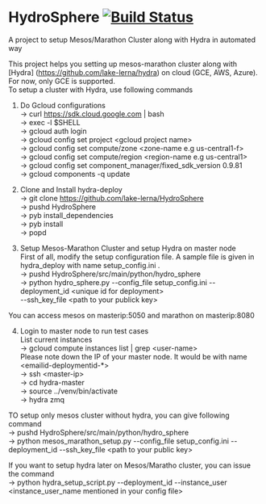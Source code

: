 # HydroSphere [![Build Status](https://travis-ci.org/lake-lerna/hydra.svg?branch=master)](https://travis-ci.org/tahir24434/HydroSphere)
A project to setup Mesos/Marathon Cluster along with Hydra in automated way

This project helps you setting up mesos-marathon cluster along with [Hydra] (https://github.com/lake-lerna/hydra) on cloud (GCE, AWS, Azure). For now, only
GCE is supported. <br />
To setup a cluster with Hydra, use following commands

1. Do Gcloud configurations <br />
    -> curl https://sdk.cloud.google.com | bash <br />
    -> exec -l $SHELL <br />
    -> gcloud auth login <br />
    -> gcloud config set project \<gcloud project name\> <br />
    -> gcloud config set compute/zone \<zone-name e.g us-central1-f\> <br />
    -> gcloud config set compute/region \<region-name e.g us-central1\> <br />
    -> gcloud config set component_manager/fixed_sdk_version 0.9.81 <br />
    -> gcloud components -q update <br />

2. Clone and Install hydra-deploy <br />
  -> git clone https://github.com/lake-lerna/HydroSphere <br />
  -> pushd HydroSphere <br />
  -> pyb install_dependencies <br />
  -> pyb install <br />
  -> popd <br />

3. Setup Mesos-Marathon Cluster and setup Hydra on master node <br />
  First of all, modify the setup configuration file. A sample file is given in hydra_deploy with name setup_config.ini . <br />
  -> pushd HydroSphere/src/main/python/hydro_sphere <br />
  -> python hydro_sphere.py --config_file setup_config.ini --deployment_id \<unique id for deployment\> <br /> --ssh_key_file \<path to your publick key\> <br />
  
  You can access mesos on masterip:5050 and marathon on masterip:8080

4. Login to master node to run test cases <br />
    List current instances <br />
    -> gcloud compute instances list | grep \<user-name\> <br />
    Please note down the IP of your master node. It would be with name \<emailid-deploymentid-*\> <br />
    -> ssh \<master-ip\> <br />
    -> cd hydra-master <br />
    -> source ../venv/bin/activate <br />
    -> hydra zmq <br />

TO setup only mesos cluster without hydra, you can give following command <br />
-> pushd HydroSphere/src/main/python/hydro_sphere <br />
-> python mesos_marathon_setup.py --config_file setup_config.ini --deployment_id <unique id for deployment> --ssh_key_file \<path to your public key\> <br />

If you want to setup hydra later on Mesos/Maratho cluster, you can issue the command <br />
-> python hydra_setup_script.py --deployment_id <unique id for deployment> --instance_user <instance_user_name mentioned in your config file>
